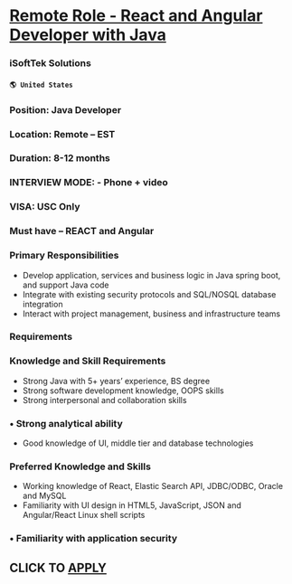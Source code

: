 # [Remote Role - React and Angular Developer with Java](https://www.remotewlb.com/apply/remote-role-react-and-angular-developer-with-java)  
### iSoftTek Solutions  
#### `🌎 United States`  

### Position: Java Developer

### Location: Remote – EST

### Duration: 8-12 months

### INTERVIEW MODE: - Phone + video

### VISA: USC Only

### Must have – REACT and Angular

### Primary Responsibilities

  * Develop application, services and business logic in Java spring boot, and support Java code
  * Integrate with existing security protocols and SQL/NOSQL database integration
  * Interact with project management, business and infrastructure teams

### Requirements

### Knowledge and Skill Requirements

  * Strong Java with 5+ years’ experience, BS degree
  * Strong software development knowledge, OOPS skills
  * Strong interpersonal and collaboration skills

### • Strong analytical ability

  * Good knowledge of UI, middle tier and database technologies

### Preferred Knowledge and Skills

  * Working knowledge of React, Elastic Search API, JDBC/ODBC, Oracle and MySQL
  * Familiarity with UI design in HTML5, JavaScript, JSON and Angular/React Linux shell scripts

### • Familiarity with application security

  
## CLICK TO [APPLY](https://www.remotewlb.com/apply/remote-role-react-and-angular-developer-with-java)

